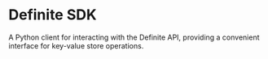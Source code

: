 # Definite SDK

A Python client for interacting with the Definite API, providing a convenient interface for key-value store operations.
